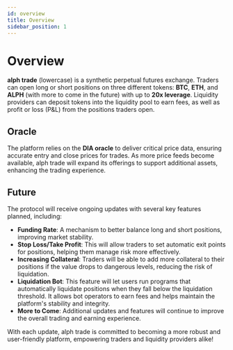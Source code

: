 ```yaml
---
id: overview
title: Overview
sidebar_position: 1
---
```


# Overview

**alph trade** (lowercase) is a synthetic perpetual futures exchange. Traders can open long or short positions on three different tokens: **BTC**, **ETH**, and **ALPH** (with more to come in the future) with up to **20x leverage**. Liquidity providers can deposit tokens into the liquidity pool to earn fees, as well as profit or loss (P&L) from the positions traders open.

## Oracle

The platform relies on the **DIA oracle** to deliver critical price data, ensuring accurate entry and close prices for trades. As more price feeds become available, alph trade will expand its offerings to support additional assets, enhancing the trading experience.

## Future

The protocol will receive ongoing updates with several key features planned, including:

- **Funding Rate**: A mechanism to better balance long and short positions, improving market stability.
- **Stop Loss/Take Profit**: This will allow traders to set automatic exit points for positions, helping them manage risk more effectively.
- **Increasing Collateral**: Traders will be able to add more collateral to their positions if the value drops to dangerous levels, reducing the risk of liquidation.
- **Liquidation Bot**: This feature will let users run programs that automatically liquidate positions when they fall below the liquidation threshold. It allows bot operators to earn fees and helps maintain the platform's stability and integrity.
- **More to Come**: Additional updates and features will continue to improve the overall trading and earning experience.

With each update, alph trade is committed to becoming a more robust and user-friendly platform, empowering traders and liquidity providers alike!
